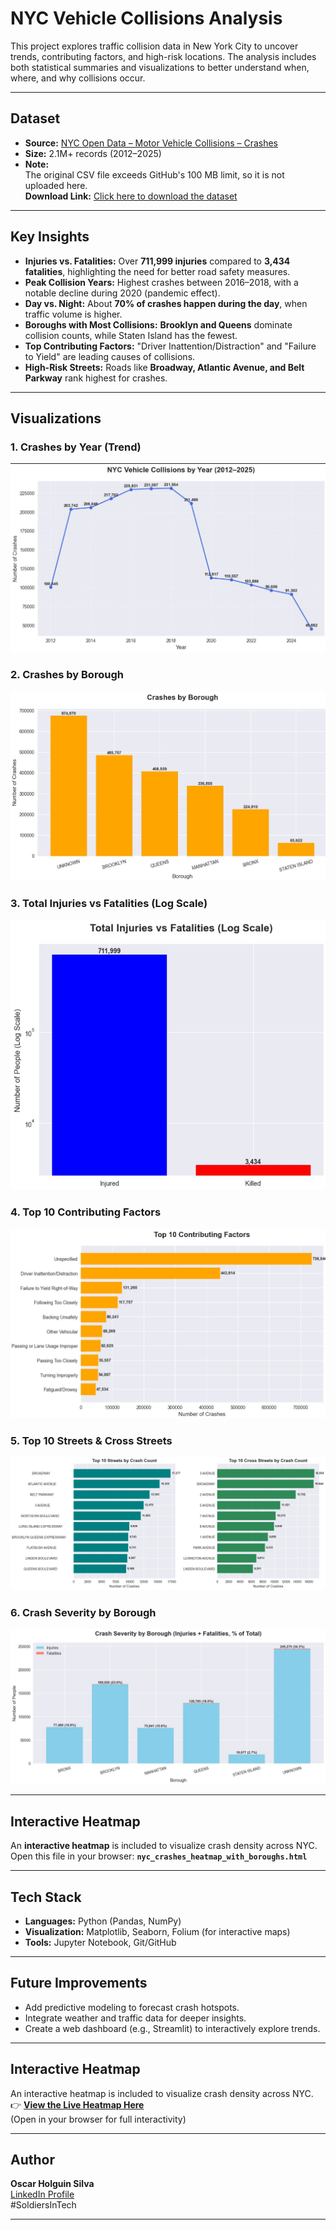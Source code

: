 # NYC Vehicle Collisions Analysis

This project explores traffic collision data in New York City to uncover trends, contributing factors, and high-risk locations. The analysis includes both statistical summaries and visualizations to better understand when, where, and why collisions occur.

---

## **Dataset**

- **Source:** [NYC Open Data – Motor Vehicle Collisions – Crashes](https://data.cityofnewyork.us/Public-Safety/Motor-Vehicle-Collisions-Crashes/h9gi-nx95)
- **Size:** 2.1M+ records (2012–2025)
- **Note:**  
  The original CSV file exceeds GitHub's 100 MB limit, so it is not uploaded here.  
  **Download Link:** [Click here to download the dataset](https://data.cityofnewyork.us/Public-Safety/Motor-Vehicle-Collisions-Crashes/h9gi-nx95)

---

## **Key Insights**

- **Injuries vs. Fatalities:** Over **711,999 injuries** compared to **3,434 fatalities**, highlighting the need for better road safety measures.
- **Peak Collision Years:** Highest crashes between 2016–2018, with a notable decline during 2020 (pandemic effect).
- **Day vs. Night:** About **70% of crashes happen during the day**, when traffic volume is higher.
- **Boroughs with Most Collisions:** **Brooklyn and Queens** dominate collision counts, while Staten Island has the fewest.
- **Top Contributing Factors:** "Driver Inattention/Distraction" and "Failure to Yield" are leading causes of collisions.
- **High-Risk Streets:** Roads like **Broadway, Atlantic Avenue, and Belt Parkway** rank highest for crashes.

---

## **Visualizations**

### **1. Crashes by Year (Trend)**
![Crashes by Year](Images/crashes_by_year.png)

### **2. Crashes by Borough**
![Crashes by Borough](Images/crashes_by_borough.png)

### **3. Total Injuries vs Fatalities (Log Scale)**
![Injuries vs Fatalities](Images/injuries_vs_fatalities_log.png)

### **4. Top 10 Contributing Factors**
![Top 10 Contributing Factors](Images/top_10_contributing_factors.png)

### **5. Top 10 Streets & Cross Streets**
![Top 10 Streets and Cross Streets](Images/top_10_streets_cross_streets.png)

### **6. Crash Severity by Borough**
![Crash Severity by Borough](Images/crash_severity_by_borough.png)

---

## **Interactive Heatmap**

An **interactive heatmap** is included to visualize crash density across NYC.  
Open this file in your browser: **`nyc_crashes_heatmap_with_boroughs.html`**

---

## **Tech Stack**

- **Languages:** Python (Pandas, NumPy)
- **Visualization:** Matplotlib, Seaborn, Folium (for interactive maps)
- **Tools:** Jupyter Notebook, Git/GitHub

---

## **Future Improvements**

- Add predictive modeling to forecast crash hotspots.
- Integrate weather and traffic data for deeper insights.
- Create a web dashboard (e.g., Streamlit) to interactively explore trends.

---
## **Interactive Heatmap**

An interactive heatmap is included to visualize crash density across NYC.  
👉 **[View the Live Heatmap Here](https://sophos333.github.io/nyc-vehicle-collisions/nyc_crashes_heatmap_with_boroughs.html)**  
(Open in your browser for full interactivity)

---

## **Author**

**Oscar Holguin Silva**  
[LinkedIn Profile](https://www.linkedin.com/in/yashuasspear-oscar-holguin-silva/)  
#SoldiersInTech

---
